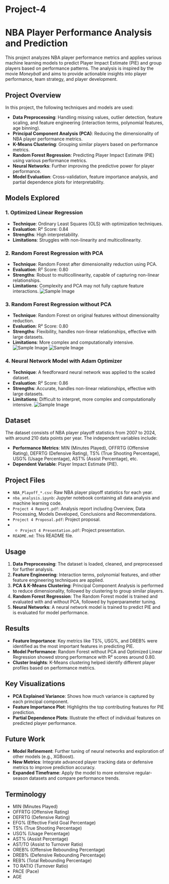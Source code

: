 # Project-4
# NBA Player Performance Analysis and Prediction

This project analyzes NBA player performance metrics and applies various machine learning models to predict Player Impact Estimate (PIE) and group players based on performance patterns. The analysis is inspired by the movie *Moneyball* and aims to provide actionable insights into player performance, team strategy, and player development.

## Project Overview

In this project, the following techniques and models are used:

- **Data Preprocessing**: Handling missing values, outlier detection, feature scaling, and feature engineering (interaction terms, polynomial features, age binning).
- **Principal Component Analysis (PCA)**: Reducing the dimensionality of NBA player performance metrics.
- **K-Means Clustering**: Grouping similar players based on performance metrics.
- **Random Forest Regression**: Predicting Player Impact Estimate (PIE) using various performance metrics.
- **Neural Networks**: Further improving the predictive power for player performance.
- **Model Evaluation**: Cross-validation, feature importance analysis, and partial dependence plots for interpretability.

## Models Explored
### 1. **Optimized Linear Regression**
- **Technique**: Ordinary Least Squares (OLS) with optimization techniques.
- **Evaluation**: R² Score: 0.84
- **Strengths**: High interpretability.
- **Limitations**: Struggles with non-linearity and multicollinearity.
  
### 2. **Random Forest Regression with PCA**
- **Technique**: Random Forest after dimensionality reduction using PCA.
- **Evaluation**: R² Score: 0.80
- **Strengths**: Robust to multicollinearity, capable of capturing non-linear relationships.
- **Limitations**: Complexity and PCA may not fully capture feature interactions.
![Sample Image](Images/PCA_RandomForest_Feature_Importance.png)

### 3. **Random Forest Regression without PCA**
- **Technique**: Random Forest on original features without dimensionality reduction.
- **Evaluation**: R² Score: 0.80
- **Strengths**: Flexibility, handles non-linear relationships, effective with large datasets.
- **Limitations**: More complex and computationally intensive.
![Sample Image](Images/_Feature_Importance_RandomForest_wo_PCA.png)
![Sample Image](Images/Partial_Dependency_RF_wo_PCA.png)

### 4. **Neural Network Model with Adam Optimizer**
- **Technique**: A feedforward neural network was applied to the scaled dataset.
- **Evaluation**: R² Score: 0.86
- **Strengths**: Accurate, handles non-linear relationships, effective with large datasets.
- **Limitations**: Difficult to interpret, more complex and computationally intensive.
![Sample Image](Images/Model_Loss_NNM_Best_Model.png)

## Dataset

The dataset consists of NBA player playoff statistics from 2007 to 2024, with around 210 data points per year. The independent variables include:
- **Performance Metrics**: MIN (Minutes Played), OFFRTG (Offensive Rating), DEFRTG (Defensive Rating), TS% (True Shooting Percentage), USG% (Usage Percentage), AST% (Assist Percentage), etc.
- **Dependent Variable**: Player Impact Estimate (PIE).


## Project Files

- `NBA_Playoff_*.csv`: Raw NBA player playoff statistics for each year.
- `nba_analysis.ipynb`: Jupyter notebook containing all data analysis and machine learning code.
- `Project 4 Report.pdf`: Analysis report including Overview, Data Processing, Models Developed, Conclusions and Recommendations.
- `Project 4 Proposal.pdf`: Project proposal.
- - `Project 4 Presentation.pdf`: Project presentation.
- `README.md`: This README file.

## Usage

1. **Data Preprocessing**: The dataset is loaded, cleaned, and preprocessed for further analysis.
2. **Feature Engineering**: Interaction terms, polynomial features, and other feature engineering techniques are applied.
3. **PCA & K-Means Clustering**: Principal Component Analysis is performed to reduce dimensionality, followed by clustering to group similar players.
4. **Random Forest Regression**: The Random Forest model is trained and evaluated with and without PCA, followed by hyperparameter tuning.
5. **Neural Networks**: A neural network model is trained to predict PIE and is evaluated for model performance.

## Results

- **Feature Importance**: Key metrics like TS%, USG%, and DREB% were identified as the most important features in predicting PIE.
- **Model Performance**: Random Forest without PCA and Optimized Linear Regression showed strong performance with R² scores around 0.80.
- **Cluster Insights**: K-Means clustering helped identify different player profiles based on performance metrics.

## Key Visualizations

- **PCA Explained Variance**: Shows how much variance is captured by each principal component.
- **Feature Importance Plot**: Highlights the top contributing features for PIE prediction.
- **Partial Dependence Plots**: Illustrate the effect of individual features on predicted player performance.

## Future Work

- **Model Refinement**: Further tuning of neural networks and exploration of other models (e.g., XGBoost).
- **New Metrics**: Integrate advanced player tracking data or defensive metrics to improve prediction accuracy.
- **Expanded Timeframe**: Apply the model to more extensive regular-season datasets and compare performance trends.

## Terminology
- MIN (Minutes Played)
- OFFRTG (Offensive Rating)
- DEFRTG (Defensive Rating)
- EFG% (Effective Field Goal Percentage)
- TS% (True Shooting Percentage)
- USG% (Usage Percentage)
- AST% (Assist Percentage)
- AST/TO (Assist to Turnover Ratio)
- OREB% (Offensive Rebounding Percentage)
- DREB% (Defensive Rebounding Percentage)
- REB% (Total Rebounding Percentage)
- TO RATIO (Turnover Ratio)
- PACE (Pace)
- AGE

